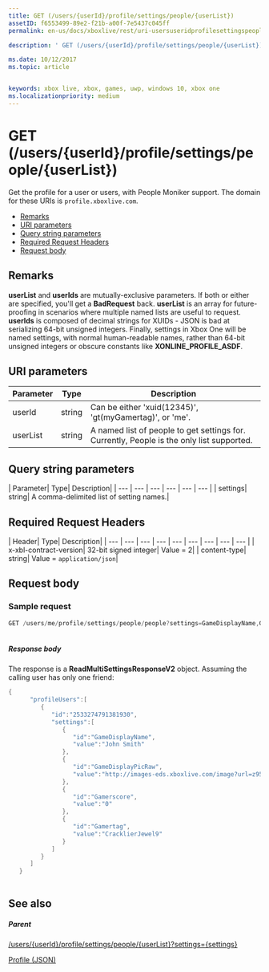 ```yaml
---
title: GET (/users/{userId}/profile/settings/people/{userList})
assetID: f6553499-89e2-f21b-a00f-7e5437c045ff
permalink: en-us/docs/xboxlive/rest/uri-usersuseridprofilesettingspeopleuserlistget.html

description: ' GET (/users/{userId}/profile/settings/people/{userList})'

ms.date: 10/12/2017
ms.topic: article


keywords: xbox live, xbox, games, uwp, windows 10, xbox one
ms.localizationpriority: medium
---
```



# GET (/users/{userId}/profile/settings/people/{userList})
Get the profile for a user or users, with People Moniker support. 
The domain for these URIs is `profile.xboxlive.com`.
 
  * [Remarks](#ID4EV)
  * [URI parameters](#ID4EKB)
  * [Query string parameters](#ID4EVB)
  * [Required Request Headers](#ID4EQC)
  * [Request body](#ID4E2D)
 
<a id="ID4EV"></a>

 
## Remarks
 
**userList** and **userIds** are mutually-exclusive parameters. If both or either are specified, you'll get a **BadRequest** back. **userList** is an array for future-proofing in scenarios where multiple named lists are useful to request. **userIds** is composed of decimal strings for XUIDs - JSON is bad at serializing 64-bit unsigned integers. Finally, settings in Xbox One will be named settings, with normal human-readable names, rather than 64-bit unsigned integers or obscure constants like **XONLINE_PROFILE_ASDF**.
  
<a id="ID4EKB"></a>

 
## URI parameters
 
| Parameter| Type| Description| 
| --- | --- | --- | 
| userId| string| Can be either 'xuid(12345)', 'gt(myGamertag)', or 'me'.| 
| userList| string| A named list of people to get settings for. Currently, People is the only list supported.| 
  
<a id="ID4EVB"></a>

 
## Query string parameters
 
| Parameter| Type| Description| 
| --- | --- | --- | --- | --- | --- | 
| settings| string| A comma-delimited list of setting names.| 
  
<a id="ID4EQC"></a>

 
## Required Request Headers
 
| Header| Type| Description| 
| --- | --- | --- | --- | --- | --- | --- | --- | --- | 
| x-xbl-contract-version| 32-bit signed integer| Value = 2| 
| content-type| string| Value = <code>application/json</code>| 
  
<a id="ID4E2D"></a>

 
## Request body
 
<a id="ID4EBE"></a>

 
### Sample request
 

```cpp
GET /users/me/profile/settings/people/people?settings=GameDisplayName,GameDisplayPicRaw,Gamerscore,Gamertag
      
```

  
<a id="ID4EKE"></a>

  
 
<a id="ID4EME"></a>

 
##### Response body 
The response is a **ReadMultiSettingsResponseV2** object. Assuming the calling user has only one friend:
  

```cpp
{
      "profileUsers":[
         {
            "id":"2533274791381930",
            "settings":[
               {
                  "id":"GameDisplayName",
                  "value":"John Smith"
               },
               {
                  "id":"GameDisplayPicRaw",
                  "value":"http://images-eds.xboxlive.com/image?url=z951ykn43p4FqWbbFvR2Ec.8vbDhj8G2Xe7JngaTToBrrCmIEEXHC9UNrdJ6P7KIN0gxC2r1YECCd3mf2w1FDdmFCpSokJWa2z7xtVrlzOyVSc6pPRdWEXmYtpS2xE4F&format=png&w=64&h=64"
               },
               {
                  "id":"Gamerscore",
                  "value":"0"
               },
               {
                  "id":"Gamertag",
                  "value":"CracklierJewel9"
               }
            ]
         }
      ]
   }
         
```

   
<a id="ID4E3E"></a>

 
## See also
 
<a id="ID4E5E"></a>

 
##### Parent 

[/users/{userId}/profile/settings/people/{userList}?settings={settings}](uri-usersuseridprofilesettingspeopleuserlist.md)

 [Profile (JSON)](../../json/json-profile.md)

   